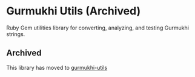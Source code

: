 # Gurmukhi Utils (Archived)

Ruby Gem utilities library for converting, analyzing, and testing Gurmukhi strings.

## Archived

This library has moved to [gurmukhi-utils](https://github.com/shabados/gurmukhi-utils)


